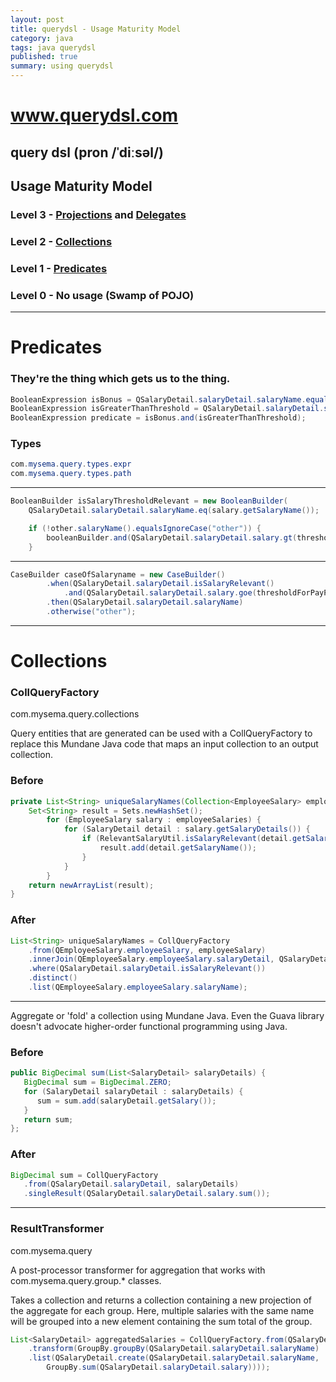 ```yaml
---
layout: post
title: querydsl - Usage Maturity Model
category: java
tags: java querydsl
published: true
summary: using querydsl
---
```


# www.querydsl.com
## query dsl (pron /ˈdiːsəl/)

## Usage Maturity Model

### Level 3 - [Projections](https://github.com/griffio/griffio.github.io/wiki/Projections) and [Delegates](https://github.com/griffio/griffio.github.io/wiki/Delegates)
### Level 2 - [Collections](https://github.com/griffio/griffio.github.io/wiki/Collections) 
### Level 1 - [Predicates](https://github.com/griffio/griffio.github.io/wiki/Predicates)
### Level 0 - No usage (Swamp of POJO)

***

# Predicates
### They're the thing which gets us to the thing.
```java
BooleanExpression isBonus = QSalaryDetail.salaryDetail.salaryName.equalsIgnoreCase("Bonus");
BooleanExpression isGreaterThanThreshold = QSalaryDetail.salaryDetail.salary.goe(paydayThreshold);
BooleanExpression predicate = isBonus.and(isGreaterThanThreshold);
```
### Types
```java
com.mysema.query.types.expr
com.mysema.query.types.path
```
***
```java
BooleanBuilder isSalaryThresholdRelevant = new BooleanBuilder(
    QSalaryDetail.salaryDetail.salaryName.eq(salary.getSalaryName());

    if (!other.salaryName().equalsIgnoreCase("other")) {
        booleanBuilder.and(QSalaryDetail.salaryDetail.salary.gt(thresholdForPayPeriod));
    }
```
***
```java
CaseBuilder caseOfSalaryname = new CaseBuilder()
        .when(QSalaryDetail.salaryDetail.isSalaryRelevant()
            .and(QSalaryDetail.salaryDetail.salary.goe(thresholdForPayPeriod)))
        .then(QSalaryDetail.salaryDetail.salaryName)
        .otherwise("other");
```
***
# Collections

### CollQueryFactory

com.mysema.query.collections

Query entities that are generated can be used with a CollQueryFactory to replace this Mundane Java code that maps an input collection to an output collection.

### Before 
```java
private List<String> uniqueSalaryNames(Collection<EmployeeSalary> employeeSalaries) {
    Set<String> result = Sets.newHashSet();
        for (EmployeeSalary salary : employeeSalaries) {
            for (SalaryDetail detail : salary.getSalaryDetails()) {
                if (RelevantSalaryUtil.isSalaryRelevant(detail.getSalaryName())) {
                    result.add(detail.getSalaryName());
                }
            }
        }
    return newArrayList(result);
}
```
### After 
```java
List<String> uniqueSalaryNames = CollQueryFactory
    .from(QEmployeeSalary.employeeSalary, employeeSalary)
    .innerJoin(QEmployeeSalary.employeeSalary.salaryDetail, QSalaryDetail.salaryDetail)
    .where(QSalaryDetail.salaryDetail.isSalaryRelevant())
    .distinct()
    .list(QEmployeeSalary.employeeSalary.salaryName);
```
***
Aggregate or 'fold' a collection using Mundane Java. Even the Guava library doesn't advocate higher-order functional programming using Java.       
### Before 
```java
public BigDecimal sum(List<SalaryDetail> salaryDetails) {
   BigDecimal sum = BigDecimal.ZERO;
   for (SalaryDetail salaryDetail : salaryDetails) {
      sum = sum.add(salaryDetail.getSalary());
   }
   return sum;
};
```
### After 
```java
BigDecimal sum = CollQueryFactory
   .from(QSalaryDetail.salaryDetail, salaryDetails)
   .singleResult(QSalaryDetail.salaryDetail.salary.sum());     
```
***
### ResultTransformer

com.mysema.query

A post-processor transformer for aggregation that works with com.mysema.query.group.* classes.

Takes a collection and returns a collection containing a new projection of the aggregate for each group. Here, multiple salaries with the same name will be grouped into a new element containing the sum total of the group.
```java
List<SalaryDetail> aggregatedSalaries = CollQueryFactory.from(QSalaryDetail.salaryDetail, salaryDetails)
    .transform(GroupBy.groupBy(QSalaryDetail.salaryDetail.salaryName)
    .list(QSalaryDetail.create(QSalaryDetail.salaryDetail.salaryName,    
        GroupBy.sum(QSalaryDetail.salaryDetail.salary))));
```
